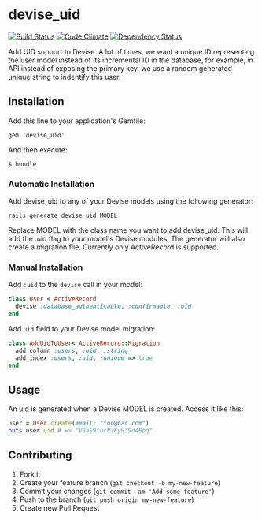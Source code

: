 # devise_uid

[![Build
Status](https://travis-ci.org/jingweno/devise_uid.png?branch=master)](https://travis-ci.org/jingweno/devise_uid)
[![Code
Climate](https://codeclimate.com/badge.png)](https://codeclimate.com/github/jingweno/devise_uid)
[![Dependency
Status](https://gemnasium.com/jingweno/devise_uid.png)](https://gemnasium.com/jingweno/devise_uid)

Add UID support to Devise. A lot of times, we want a unique ID
representing the user model instead of its incremental ID in the
database, for example, in API instead of exposing the primary key, we use a random generated unique string to indentify this user.

## Installation

Add this line to your application's Gemfile:

    gem 'devise_uid'

And then execute:

    $ bundle

### Automatic Installation

Add devise_uid to any of your Devise models using the
following generator:

    rails generate devise_uid MODEL

Replace MODEL with the class name you want to add devise_uid.
This will add the :uid flag to your model's Devise modules.
The generator will also create a migration file.
Currently only ActiveRecord is supported.

### Manual Installation

Add `:uid` to the `devise` call in your model:

```ruby
class User < ActiveRecord
  devise :database_authenticable, :confirmable, :uid
end
```

Add `uid` field to your Devise model migration:

```ruby
class AddUidToUser< ActiveRecord::Migration
  add_column :users, :uid, :string
  add_index :users, :uid, :unique => true
end
```

## Usage

An uid is generated when a Devise MODEL is created. Access it like this:

```ruby
user = User.create(email: "foo@bar.com")
puts user.uid # => "V8aS9tucNzKyH39d4Bpq"
```

## Contributing

1. Fork it
2. Create your feature branch (`git checkout -b my-new-feature`)
3. Commit your changes (`git commit -am 'Add some feature'`)
4. Push to the branch (`git push origin my-new-feature`)
5. Create new Pull Request
